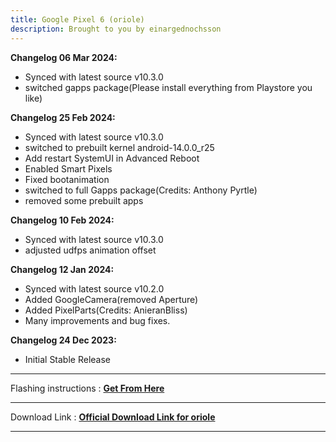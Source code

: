 ```yaml
---
title: Google Pixel 6 (oriole)
description: Brought to you by einargednochsson
---
```


<b>Changelog 06 Mar 2024:</b>
- Synced with latest source v10.3.0
- switched gapps package(Please install everything from Playstore you like)

<b>Changelog 25 Feb 2024:</b>
- Synced with latest source v10.3.0
- switched to prebuilt kernel android-14.0.0_r25
- Add restart SystemUI in Advanced Reboot
- Enabled Smart Pixels
- Fixed bootanimation 
- switched to full Gapps package(Credits: Anthony Pyrtle)
- removed some prebuilt apps

<b>Changelog 10 Feb 2024:</b>
- Synced with latest source v10.3.0
- adjusted udfps animation offset

<b>Changelog 12 Jan 2024:</b>
- Synced with latest source v10.2.0
- Added GoogleCamera(removed Aperture)
- Added PixelParts(Credits: AnieranBliss)
- Many improvements and bug fixes.

<b>Changelog 24 Dec 2023:</b>
- Initial Stable Release

----
Flashing instructions : [**Get From Here**](oriole_inst.md)

----
Download Link : [**Official Download Link for oriole**](https://sourceforge.net/projects/projectmatrixx/files/Android-14/oriole/)

----
